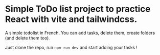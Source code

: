 # Simple ToDo list project to practice React with vite and tailwindcss.

A simple todolist in French.
You can add tasks, delete them, create folders (and delete them too).

Just clone the repo, run ```npm run dev``` and start adding your tasks !
